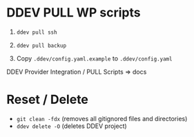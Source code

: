 # DDEV PULL WP scripts

1. `ddev pull ssh`
2. `ddev pull backup`


1. Copy `.ddev/config.yaml.example` to `.ddev/config.yaml`


DDEV Provider Integration / PULL Scripts => docs



# Reset / Delete

- `git clean -fdx` (removes all gitignored files and directories)
- `ddev delete -O` (deletes DDEV project)